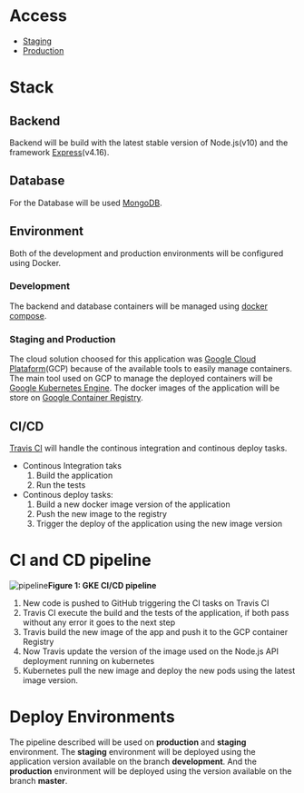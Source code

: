 # Access  

- [Staging](http://23.251.151.124/)
- [Production](http://35.224.108.10/)

# Stack
## Backend
  Backend will be build with the latest stable version of Node.js(v10) and the framework [Express](http://expressjs.com/)(v4.16).

## Database
For the Database will be used [MongoDB](https://www.mongodb.com/).

## Environment
  Both of the development and production environments will be configured using Docker.
  
### Development
  The backend and database containers will be managed using [docker compose](https://docs.docker.com/compose/).
  
### Staging and Production
  The cloud solution choosed for this application was [Google Cloud Plataform](https://cloud.google.com/)(GCP) because of the available tools to easily manage containers. The main tool used on GCP to manage the deployed containers will be [Google Kubernetes Engine](https://cloud.google.com/kubernetes-engine/). The docker images of the application will be store on [Google Container Registry](https://cloud.google.com/container-registry/).
  
## CI/CD
 [Travis CI](http://travis-ci.org) will handle the continous integration and continous deploy tasks.  
  - Continous Integration taks  
    1. Build the application  
    2. Run the tests  
  - Continous deploy tasks:  
    1. Build a new docker image version of the application  
    2. Push the new image to the registry  
    3. Trigger the deploy of the application using the new image version  

# CI and CD pipeline
![pipeline](https://user-images.githubusercontent.com/14370340/45258571-3b847880-b390-11e8-85d6-caacc49a49ff.png)**Figure 1: GKE CI/CD pipeline**

1. New code is pushed to GitHub triggering the CI tasks on Travis CI
2. Travis CI execute the build and the tests of the application, if both pass without any error it goes to the next step
3. Travis build the new image of the app and push it to the GCP container Registry
4. Now Travis update the version of the image used on the Node.js API deployment running on kubernetes
5. Kubernetes pull the new image and deploy the new pods using the latest image version.

# Deploy Environments

The pipeline described will be used on **production** and **staging** environment. The **staging** environment will be deployed using the application version available on the branch **development**. And the **production** environment will be deployed using the version available on the branch **master**.


